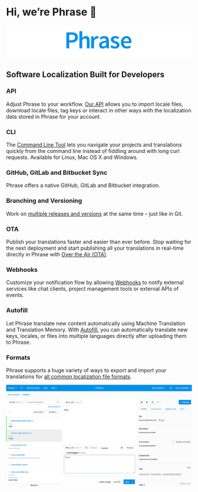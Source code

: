 # Hi, we’re Phrase 👋

![Phrase Logo](assets/logo.png)

## Software Localization Built for Developers

### API
Adjust Phrase to your workflow. [Our  API](https://developers.phrase.com/api/)  allows you to import locale files, download locale files, tag keys or interact in other ways with the localization data stored in Phrase for your account.

### CLI
The [Command Line Tool](https://help.phrase.com/help/phrase-in-your-terminal) lets you navigate your projects and translations quickly from the command line instead of fiddling around with long curl requests. Available for Linux, Mac OS X and Windows.

### GitHub, GitLab and Bitbucket Sync
Phrase offers a native GitHub, GitLab and Bitbucket integration.

### Branching and Versioning
Work on [multiple releases and versions](https://help.phrase.com/help/branches) at the same time – just like in Git.

### OTA
Publish your translations faster and easier than ever before. Stop waiting for the next deployment and start publishing all your translations in real-time directly in Phrase with [Over the Air (OTA)](https://help.phrase.com/help/phrase-over-the-air-introduction).

### Webhooks
Customize your notification flow by allowing [Webhooks](https://help.phrase.com/help/webhooks) to notify external services like chat clients, project management tools or external APIs of events.

### Autofill
Let Phrase translate new content automatically using Machine Translation and Translation Memory. With [Autofill](https://help.phrase.com/help/autofill), you can automatically translate new keys, locales, or files into multiple languages directly after uploading them to Phrase.

### Formats
Phrase supports a huge variety of ways to export and import your translations for [all common localization file formats](https://help.phrase.com/help/supported-formats).

![Phrase Editor](assets/translation_editor.png)
